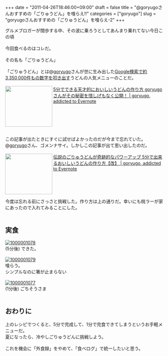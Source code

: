 +++
date = "2011-04-26T18:46:00+09:00"
draft = false
title = "@goryugoさんおすすめの「ごりゅうどん」を喰らえ!!"
categories = ["goryugo"]
slug = "goryugoさんおすすめの「ごりゅうどん」を喰らえ-2"
+++

グルメブロガーが闊歩する中、その波に乗ろうとしてあんまり乗れてない今日この頃<br />
<br />
今回食べるのはコレだ。<br />
<br />
その名も「ごりゅうどん」<br />
<br />
「ごりゅうどん」とは@<a href="http://www.twitter.com/goryugo">goryugo</a>さんが世に生み出した<a href="http://www.google.co.jp/search?hl=ja&amp;q=%E3%81%94%E3%82%8A%E3%82%85%E3%81%86%E3%81%A9%E3%82%93&amp;aq=f&amp;aqi=&amp;aql=&amp;oq=">Google検索で約3,350,000件もの数字を叩き出す</a>うどんの人気メニューのことだ。<br />
<br />
<a href="http://goryugo.com/20110317/goryudon/" rel="nofollow" target="_blank"><img align="left" border="0" class="alignleft" height="130" src="http://capture.heartrails.com/150x130/shadow?http://goryugo.com/20110317/goryudon/" alt="" width="150" /></a><a href="http://goryugo.com/20110317/goryudon/" rel="nofollow" target="_blank">5分でできる天才的においしいうどんの作り方 goryugoさんがその秘密を惜しげもなく公開！ | goryugo, addicted to Evernote</a><a href="http://b.hatena.ne.jp/entry/http://goryugo.com/20110317/goryudon/" rel="nofollow" target="_blank"><img alt="" border="0" src="http://b.hatena.ne.jp/entry/image/http://goryugo.com/20110317/goryudon/" /></a><br />
<br />
<span style="color: grey; font-size: 80%;"></span><br />
<br />
<strong></strong><br />
<br />
<a name="more"></a><br />
この記事が出たときにすぐに試せばよかったのだが今まで忘れていた。@<a href="http://www.twitter.com/goryugo">goryugo</a>さん、ゴメンナサイ。しかしこの記事が出て思い出したのだ。<br />
<br />
<a href="http://goryugo.com/20110425/goryudon2/" rel="nofollow" target="_blank"><img align="left" alt="" border="0" class="alignleft" height="130" src="http://capture.heartrails.com/150x130/shadow?http://goryugo.com/20110425/goryudon2/" width="150" /></a><a href="http://goryugo.com/20110425/goryudon2/" rel="nofollow" target="_blank">伝説のごりゅうどんが奇跡的なパワーアップ 5分で出来るおいしいうどんの作り方【改】 | goryugo, addicted to Evernote</a><a href="http://b.hatena.ne.jp/entry/http://goryugo.com/20110425/goryudon2/" rel="nofollow" target="_blank"><img alt="" border="0" src="http://b.hatena.ne.jp/entry/image/http://goryugo.com/20110425/goryudon2/" /></a><br />
<br />
<span style="color: grey; font-size: 80%;"></span><br />
<br />
<strong></strong><br />
<br />
今度は忘れる前にさっさと挑戦した。作り方は上の通りだ。幸いにも桃ラーが家にあったので入れてみることにした。<br />
<br />
<h2>実食</h2><a href="http://www.flickr.com/photos/55447530@N06/5656636441/" rel="nofollow" target="_blank" title="1000001078 by kenke_n, on Flickr"><img alt="1000001078" class="flickr_photo" src="http://farm6.static.flickr.com/5147/5656636441_d78cf0a754.jpg" /></a><br />
(5分後) できた。<br />
<br />
<a href="http://www.flickr.com/photos/55447530@N06/5656637097/" rel="nofollow" target="_blank" title="1000001079 by kenke_n, on Flickr"><img alt="1000001079" class="flickr_photo" src="http://farm6.static.flickr.com/5306/5656637097_92cf52cab1.jpg" /></a><br />
喰らう。<br />
シンプルなのに箸が止まらない<br />
<br />
<a href="http://www.flickr.com/photos/55447530@N06/5657211282/" rel="nofollow" target="_blank" title="1000001077 by kenke_n, on Flickr"><img alt="1000001077" class="flickr_photo" src="http://farm6.static.flickr.com/5141/5657211282_4eb985ca85.jpg" /></a><br />
(1分後) ごちそうさま<br />
<br />
<h2>おわりに</h2>上のレシピでつくると、5分で完成して、1分で完食できてしまうというお手軽メニューだ。<br />
夏になったら、冷やしごりゅうどんに挑戦しよう。<br />
<br />
これを機会に「外食録」をやめて、「食べログ」で統一したいと思う。
